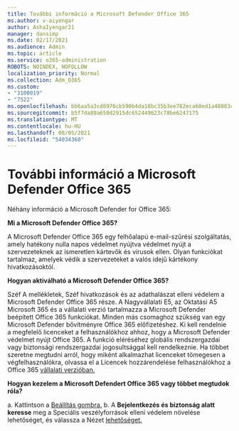 ```yaml
---
title: További információ a Microsoft Defender Office 365
ms.author: v-aiyengar
author: AshaIyengar21
manager: dansimp
ms.date: 02/17/2021
ms.audience: Admin
ms.topic: article
ms.service: o365-administration
ROBOTS: NOINDEX, NOFOLLOW
localization_priority: Normal
ms.collection: Adm_O365
ms.custom:
- "3100019"
- "7522"
ms.openlocfilehash: bb6aa5a3cd8976cb590b4da18bc35b3ee782eca60ed1a48083cca8e7ef17e51e
ms.sourcegitcommit: b5f7da89a650d2915dc652449623c78be6247175
ms.translationtype: MT
ms.contentlocale: hu-HU
ms.lasthandoff: 08/05/2021
ms.locfileid: "54034360"
---
```

# <a name="learn-about-microsoft-defender-for-office-365"></a>További információ a Microsoft Defender Office 365

Néhány információ a Microsoft Defender for Office 365:

**Mi a Microsoft Defender Office 365?**

A Microsoft Defender Office 365 egy felhőalapú e-mail-szűrési szolgáltatás, amely hatékony nulla napos védelmet nyújtva védelmet nyújt a szervezeteknek az ismeretlen kártevők és vírusok ellen. Olyan funkciókat tartalmaz, amelyek védik a szervezeteket a valós idejű kártékony hivatkozásoktól.

**Hogyan aktiválható a Microsoft Defender Office 365?**

Széf A mellékletek, Széf hivatkozások és az adathalászat elleni védelem a Microsoft Defender Office 365 része. A Nagyvállalati E5, az Oktatási A5 Microsoft 365 és a vállalati verzió tartalmazza a Microsoft Defender beépített Office 365 funkciókat. Minden más csomaghoz szükség van egy Microsoft Defender bővítményre Office 365 előfizetéshez. Ki kell rendelnie a megfelelő licenceket a felhasználókhoz ahhoz, hogy a Microsoft Defender védelmet nyújt Office 365. A funkció eléréséhez globális rendszergazdai vagy biztonsági rendszergazdai jogosultsággal kell rendelkeznie. Ha többet szeretne megtudni arról, hogy miként alkalmazhat licenceket tömegesen a végfelhasználókra, olvassa el a Licencek hozzárendelése felhasználókhoz a Office 365 [vállalati verzióban.](https://go.microsoft.com/fwlink/?linkid=2093435)

**Hogyan kezelem a Microsoft Defendert Office 365 vagy többet megtudok róla?**

a. Kattintson a [Beállítás gombra.](https://go.microsoft.com/fwlink/p/?linkid=2075721)
b. A **Bejelentkezés és biztonság alatt keresse** meg a Speciális veszélyforrások elleni védelem növelése lehetőséget, és válassza a Nézet [lehetőséget.](https://go.microsoft.com/fwlink/?linkid=2109302) 
